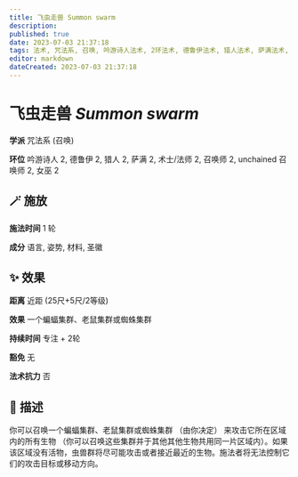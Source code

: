 ```yaml
---
title: 飞虫走兽 Summon swarm
description: 
published: true
date: 2023-07-03 21:37:18
tags: 法术, 咒法系, 召唤, 吟游诗人法术, 2环法术, 德鲁伊法术, 猎人法术, 萨满法术, 术士/法师法术, 召唤师法术, unchained 召唤师法术, 女巫法术
editor: markdown
dateCreated: 2023-07-03 21:37:18
---
```


# **飞虫走兽** *Summon swarm*

**学派** 咒法系 (召唤) 

**环位** 吟游诗人 2, 德鲁伊 2, 猎人 2, 萨满 2, 术士/法师 2, 召唤师 2, unchained 召唤师 2, 女巫 2

## 🪄 施放

**施法时间** 1 轮

**成分** 语言, 姿势, 材料, 圣徽

## ✨ 效果  

**距离** 近距 (25尺+5尺/2等级) 

**效果** 一个蝙蝠集群、老鼠集群或蜘蛛集群 

**持续时间** 专注 + 2轮 

**豁免** 无

**法术抗力** 否

## 📖 描述

你可以召唤一个蝙蝠集群、老鼠集群或蜘蛛集群 （由你决定） 来攻击它所在区域内的所有生物 （你可以召唤这些集群并于其他其他生物共用同一片区域内）。如果该区域没有活物，虫兽群将尽可能攻击或者接近最近的生物。施法者将无法控制它们的攻击目标或移动方向。
    